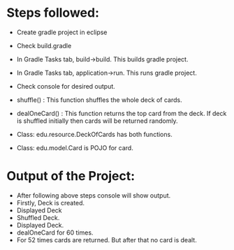 # Steps followed:

* Create gradle project in eclipse
* Check build.gradle
* In Gradle Tasks tab, build->build. This builds gradle project.
* In Gradle Tasks tab, application->run. This runs gradle project.
* Check console for desired output.

* shuffle() : This function shuffles the whole deck of cards.
* dealOneCard() : This function returns the top card from the deck. If deck is shuffled initially then cards will be returned randomly.

* Class: edu.resource.DeckOfCards has both functions.
* Class: edu.model.Card is POJO for card.

# Output of the Project:

* After following above steps console will show output.
* Firstly, Deck is created.
* Displayed Deck
* Shuffled Deck.
* Displayed Deck.
* dealOneCard for 60 times.
* For 52 times cards are returned. But after that no card is dealt.

